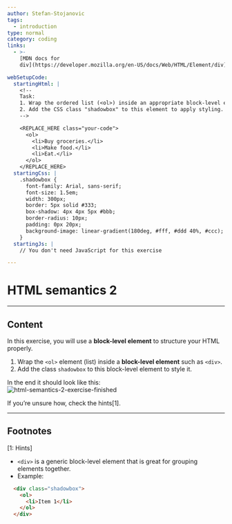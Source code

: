 ```yaml
---
author: Stefan-Stojanovic
tags:
  - introduction
type: normal
category: coding
links:
  - >-
    [MDN docs for
    div](https://developer.mozilla.org/en-US/docs/Web/HTML/Element/div){website}

webSetupCode:
  startingHtml: |
    <!-- 
    Task:
    1. Wrap the ordered list (<ol>) inside an appropriate block-level element.
    2. Add the CSS class "shadowbox" to this element to apply styling.
    -->

    <REPLACE_HERE class="your-code">
      <ol>
        <li>Buy groceries.</li>
        <li>Make food.</li>
        <li>Eat.</li>
      </ol>
    </REPLACE_HERE>
  startingCss: |
    .shadowbox {
      font-family: Arial, sans-serif;
      font-size: 1.5em;
      width: 300px;
      border: 5px solid #333;
      box-shadow: 4px 4px 5px #bbb;
      border-radius: 10px;
      padding: 0px 20px;
      background-image: linear-gradient(180deg, #fff, #ddd 40%, #ccc);
    }
  startingJs: |
    // You don't need JavaScript for this exercise

---
```


# HTML semantics 2

---

## Content

In this exercise, you will use a **block-level element** to structure your HTML properly.  

1. Wrap the `<ol>` element (list) inside a **block-level element** such as `<div>`.  
2. Add the class `shadowbox` to this block-level element to style it.  

In the end it should look like this:  
![html-semantics-2-exercise-finished](https://img.enkipro.com/34a0b23fa910b85e9c5ee420626af365.png)

If you’re unsure how, check the hints[1].

---

## Footnotes

[1: Hints]
- `<div>` is a generic block-level element that is great for grouping elements together.  
- Example:
```html
  <div class="shadowbox">
    <ol>
      <li>Item 1</li>
    </ol>
  </div>
```